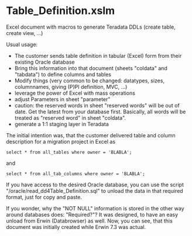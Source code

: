 Table_Definition.xslm
=====================
Excel document with macros to generate Teradata DDLs (create table, create view, ...)

Usual usage:

* The customer sends table definition in tabular (Excel) form from their existing Oracle database
* Bring this information into that document (sheets "coldata" and "tabdata") to define columns and tables
* Modify things (very common to be changed: datatypes, sizes, columnnames, giving (P)PI definition, MVC, ...)
* leverage the power of Excel with mass operations
* adjust Parameters in sheet "parameter"
* caution: the reserved words in sheet "reserved words" will be out of date. Get the latest from your database first.
Basically, all words will be treated as "reserved word" in sheet "coldata".
* generate a 1:1 staging layer in Teradata

The initial intention was, that the customer delivered table and column description for a migration project in Excel as

```
select * from all_tables where owner = 'BLABLA';
```

and

```
select * from all_tab_columns where owner = 'BLABLA';
```

If you have access to the desired Oracle database, you can use the script "/oracle/read_dd4Table_Definition.sql" to unload the data in that required format, just for copy and paste.

If you wonder, why the "NOT NULL" information is stored in the other way around databases does: "Required?"? It was designed, to have an easy unload from Erwin (Databrowser) as well.
Now, you can see, that this document was initially created while Erwin 7.3 was actual.

